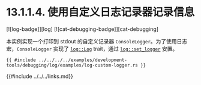 # 13.1.1.4. 使用自定义日志记录器记录信息

[![log-badge]][log] [![cat-debugging-badge]][cat-debugging]

本实例实现一个打印到 stdout 的自定义记录器 `ConsoleLogger`。为了使用日志宏，`ConsoleLogger` 实现了 [`log::Log`] trait，通过 [`log::set_logger`] 安置。

```rust,edition2018
{{ #include ../../../../examples/development-tools/debugging/log/examples/log-custom-logger.rs }}
```

[`log::Log`]: https://docs.rs/log/*/log/trait.Log.html
[`log::set_logger`]: https://docs.rs/log/*/log/fn.set_logger.html

{{#include ../../../links.md}}
